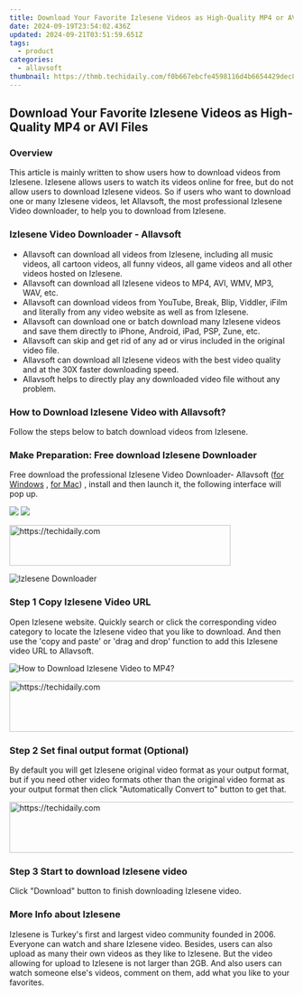 ```yaml
---
title: Download Your Favorite Izlesene Videos as High-Quality MP4 or AVI Files
date: 2024-09-19T23:54:02.436Z
updated: 2024-09-21T03:51:59.651Z
tags:
  - product
categories:
  - allavsoft
thumbnail: https://thmb.techidaily.com/f0b667ebcfe4598116d4b6654429dec8091fa0451fb3d4865d8f30f7e5a361bf.jpg
---
```


## Download Your Favorite Izlesene Videos as High-Quality MP4 or AVI Files

### Overview

This article is mainly written to show users how to download videos from Izlesene. Izlesene allows users to watch its videos online for free, but do not allow users to download Izlesene videos. So if users who want to download one or many Izlesene videos, let Allavsoft, the most professional Izlesene Video downloader, to help you to download from Izlesene.

### Izlesene Video Downloader - Allavsoft

* Allavsoft can download all videos from Izlesene, including all music videos, all cartoon videos, all funny videos, all game videos and all other videos hosted on Izlesene.
* Allavsoft can download all Izlesene videos to MP4, AVI, WMV, MP3, WAV, etc.
* Allavsoft can download videos from YouTube, Break, Blip, Viddler, iFilm and literally from any video website as well as from Izlesene.
* Allavsoft can download one or batch download many Izlesene videos and save them directly to iPhone, Android, iPad, PSP, Zune, etc.
* Allavsoft can skip and get rid of any ad or virus included in the original video file.
* Allavsoft can download all Izlesene videos with the best video quality and at the 30X faster downloading speed.
* Allavsoft helps to directly play any downloaded video file without any problem.

### How to Download Izlesene Video with Allavsoft?

Follow the steps below to batch download videos from Izlesene.

### Make Preparation: Free download Izlesene Downloader

Free download the professional Izlesene Video Downloader- Allavsoft ([for Windows](https://tools.techidaily.com/allavsoft/products/) , [for Mac](https://tools.techidaily.com/allavsoft/products/)) , install and then launch it, the following interface will pop up.

[![](https://www.allavsoft.com/how-to/../images/how-to/free-download-win.jpg)](https://tools.techidaily.com/allavsoft/products/) [![](https://www.allavsoft.com/how-to/../images/how-to/free-download-mac.jpg)](https://tools.techidaily.com/allavsoft/products/)

<!-- affiliate ads begin -->
<a href="https://aligracehair.sjv.io/c/5597632/2135417/19272" target="_top" id="2135417">
  <img src="//a.impactradius-go.com/display-ad/19272-2135417" border="0" alt="https://techidaily.com" width="392" height="72"/>
</a>
<img height="0" width="0" src="https://aligracehair.sjv.io/i/5597632/2135417/19272" style="position:absolute;visibility:hidden;" border="0" />
<!-- affiliate ads end -->

![Izlesene Downloader](https://www.allavsoft.com/how-to/../images/allavsoft/screen-shot-600.jpg)

### Step 1 Copy Izlesene Video URL

Open Izlesene website. Quickly search or click the corresponding video category to locate the Izlesene video that you like to download. And then use the 'copy and paste' or 'drag and drop' function to add this Izlesene video URL to Allavsoft.

![How to Download Izlesene Video to MP4?](https://www.allavsoft.com/how-to/../images/how-to/download-rtmp-video/download-rtmp-video.jpg)

<!-- affiliate ads begin -->
<a href="https://aligracehair.sjv.io/c/5597632/2036472/19272" target="_top" id="2036472">
  <img src="//a.impactradius-go.com/display-ad/19272-2036472" border="0" alt="https://techidaily.com" width="728" height="90"/>
</a>
<img height="0" width="0" src="https://aligracehair.sjv.io/i/5597632/2036472/19272" style="position:absolute;visibility:hidden;" border="0" />
<!-- affiliate ads end -->

### Step 2 Set final output format (Optional)

By default you will get Izlesene original video format as your output format, but if you need other video formats other than the original video format as your output format then click "Automatically Convert to" button to get that.

<!-- affiliate ads begin -->
<a href="https://appsumo.8odi.net/c/5597632/2151870/7443" target="_top" id="2151870">
  <img src="//a.impactradius-go.com/display-ad/7443-2151870" border="0" alt="https://techidaily.com" width="728" height="90"/>
</a>
<img height="0" width="0" src="https://appsumo.8odi.net/i/5597632/2151870/7443" style="position:absolute;visibility:hidden;" border="0" />
<!-- affiliate ads end -->

### Step 3 Start to download Izlesene video

Click "Download" button to finish downloading Izlesene video.

### More Info about Izlesene

Izlesene is Turkey's first and largest video community founded in 2006\. Everyone can watch and share Izlesene video. Besides, users can also upload as many their own videos as they like to Izlesene. But the video allowing for upload to Izlesene is not larger than 2GB. And also users can watch someone else's videos, comment on them, add what you like to your favorites.

<ins class="adsbygoogle"
     style="display:block"
     data-ad-format="autorelaxed"
     data-ad-client="ca-pub-7571918770474297"
     data-ad-slot="1223367746"></ins>

<ins class="adsbygoogle"
     style="display:block"
     data-ad-client="ca-pub-7571918770474297"
     data-ad-slot="8358498916"
     data-ad-format="auto"
     data-full-width-responsive="true"></ins>



